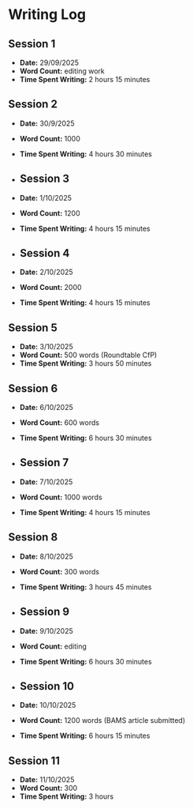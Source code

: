 # Writing Log

## Session 1
- **Date:** 29/09/2025
- **Word Count:** editing work
- **Time Spent Writing:** 2 hours 15 minutes

## Session 2
- **Date:** 30/9/2025
- **Word Count:** 1000
- **Time Spent Writing:** 4 hours 30 minutes

- ## Session 3
- **Date:** 1/10/2025 
- **Word Count:** 1200
- **Time Spent Writing:** 4 hours 15 minutes

- ## Session 4
- **Date:** 2/10/2025 
- **Word Count:** 2000
- **Time Spent Writing:** 4 hours 15 minutes

## Session 5
- **Date:** 3/10/2025
- **Word Count:** 500 words (Roundtable CfP)
- **Time Spent Writing:** 3 hours 50 minutes

## Session 6
- **Date:** 6/10/2025 
- **Word Count:** 600 words
- **Time Spent Writing:** 6 hours 30 minutes

- ## Session 7
- **Date:** 7/10/2025 
- **Word Count:** 1000 words
- **Time Spent Writing:** 4 hours 15 minutes

## Session 8
- **Date:** 8/10/2025
- **Word Count:** 300 words
- **Time Spent Writing:** 3 hours 45 minutes

- ## Session 9
- **Date:** 9/10/2025
- **Word Count:** editing
- **Time Spent Writing:** 6 hours 30 minutes

- ## Session 10
- **Date:** 10/10/2025
- **Word Count:** 1200 words (BAMS article submitted)
- **Time Spent Writing:** 6 hours 15 minutes

## Session 11
- **Date:** 11/10/2025
- **Word Count:** 300
- **Time Spent Writing:** 3 hours







